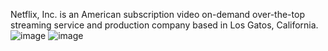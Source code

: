 
Netflix, Inc. is an American subscription video on-demand over-the-top streaming service and production company based in Los Gatos, California.
![image](https://user-images.githubusercontent.com/92502144/209820346-61599509-1c76-4114-acf5-a72960edcf93.png)
![image](https://user-images.githubusercontent.com/92502144/209820438-074837aa-705d-486b-bd14-be742bacf5c8.png)
